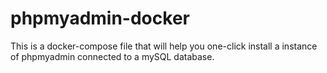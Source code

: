 # phpmyadmin-docker
This is a docker-compose file that will help you one-click install a instance of phpmyadmin connected to a mySQL database.
